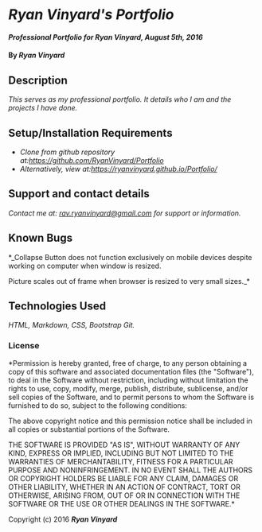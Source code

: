 # _Ryan Vinyard's Portfolio_

#### _Professional Portfolio for Ryan Vinyard, August 5th, 2016_

#### By _**Ryan Vinyard**_

## Description

_This serves as my professional portfolio. It details who I am and the projects I have done._

## Setup/Installation Requirements

* _Clone from github repository at:https://github.com/RyanVinyard/Portfolio_
* _Alternatively, view at:https://ryanvinyard.github.io/Portfolio/_


## Support and contact details

_Contact me at: rav.ryanvinyard@gmail.com for support or information._

## Known Bugs

*_Collapse Button does not function exclusively on mobile devices despite working on computer when window is resized.

Picture scales out of frame when browser is resized to very small sizes._*

## Technologies Used

_HTML, Markdown, CSS, Bootstrap Git._

### License

*Permission is hereby granted, free of charge, to any person obtaining a copy of this software and associated documentation files (the "Software"), to deal in the Software without restriction, including without limitation the rights to use, copy, modify, merge, publish, distribute, sublicense, and/or sell copies of the Software, and to permit persons to whom the Software is furnished to do so, subject to the following conditions:

The above copyright notice and this permission notice shall be included in all copies or substantial portions of the Software.

THE SOFTWARE IS PROVIDED "AS IS", WITHOUT WARRANTY OF ANY KIND, EXPRESS OR IMPLIED, INCLUDING BUT NOT LIMITED TO THE WARRANTIES OF MERCHANTABILITY, FITNESS FOR A PARTICULAR PURPOSE AND NONINFRINGEMENT. IN NO EVENT SHALL THE AUTHORS OR COPYRIGHT HOLDERS BE LIABLE FOR ANY CLAIM, DAMAGES OR OTHER LIABILITY, WHETHER IN AN ACTION OF CONTRACT, TORT OR OTHERWISE, ARISING FROM, OUT OF OR IN CONNECTION WITH THE SOFTWARE OR THE USE OR OTHER DEALINGS IN THE SOFTWARE.*

Copyright (c) 2016 **_Ryan Vinyard_**
